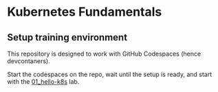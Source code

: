 # Kubernetes Fundamentals

## Setup training environment

This repository is designed to work with GitHub Codespaces (hence devcontaners).

Start the codespaces on the repo, wait until the setup is ready, and start with the [01_hello-k8s](./01_hello-k8s/README.md) lab.
